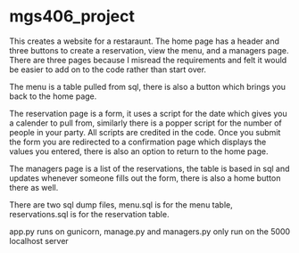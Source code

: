 # mgs406_project

This creates a website for a restaraunt.
The home page has a header and three buttons to create a reservation, view the menu, and a managers page. There are three pages because I misread the requirements and felt it would be easier to add on to the code rather than start over. 

  The menu is a table pulled from sql, there is also a button which brings you back to the home page.
  
  The reservation page is a form, it uses a script for the date which gives you a calender to pull from, similarly there is a popper script for the number of people in your party. 
    All scripts are credited in the code.
  Once you submit the form you are redirected to a confirmation page which displays the values you entered, there is also an option to return to the home page. 
    
  The managers page is a list of the reservations, the table is based in sql and updates whenever someone fills out the form, there is also a home button there as well. 
  
  
  There are two sql dump files, menu.sql is for the menu table, reservations.sql is for the reservation table.
  
  


app.py runs on gunicorn, manage.py and managers.py only run on the 5000 localhost server
